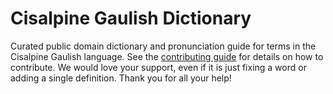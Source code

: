 
# Cisalpine Gaulish Dictionary

Curated public domain dictionary and pronunciation guide for terms in the Cisalpine Gaulish language. See the [contributing guide](https://github.com/drumworkteam/term/blob/make/.github/contributing.md) for details on how to contribute. We would love your support, even if it is just fixing a word or adding a single definition. Thank you for all your help!